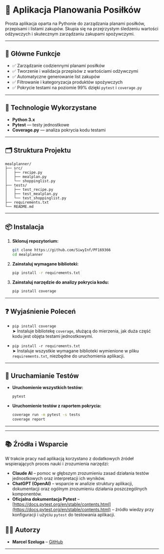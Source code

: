 
# 🥗 Aplikacja Planowania Posiłków

Prosta aplikacja oparta na Pythonie do zarządzania planami posiłków, przepisami i listami zakupów. Skupia się na przejrzystym śledzeniu wartości odżywczych i skutecznym zarządzaniu zakupami spożywczymi.

---

## 🚀 Główne Funkcje

- ✅ Zarządzanie codziennymi planami posiłków  
- ✅ Tworzenie i walidacja przepisów z wartościami odżywczymi  
- ✅ Automatyczne generowanie list zakupów  
- ✅ Filtrowanie i kategoryzacja produktów spożywczych  
- ✅ Pokrycie testami na poziomie 99% dzięki `pytest` i `coverage.py`

---

## 🧪 Technologie Wykorzystane

- **Python 3.x**  
- **Pytest** — testy jednostkowe  
- **Coverage.py** — analiza pokrycia kodu testami

---

## 🗂️ Struktura Projektu

```
mealplanner/
├── src/
│   ├── recipe.py
│   ├── mealplan.py
│   └── shoppinglist.py
├── tests/
│   ├── test_recipe.py
│   ├── test_mealplan.py
│   └── test_shoppinglist.py
├── requirements.txt
└── README.md
```

---

## 📦 Instalacja

1. **Sklonuj repozytorium:**
   ```bash
   git clone https://github.com/SiwyInf/PF169366
   cd mealplanner
   ```

2. **Zainstaluj wymagane biblioteki:**
   ```bash
   pip install -r requirements.txt
   ```

3. **Zainstaluj narzędzie do analizy pokrycia kodu:**
   ```bash
   pip install coverage
   ```

---

## ❓ Wyjaśnienie Poleceń

- `pip install coverage`  
  ➤ Instaluje bibliotekę `coverage`, służącą do mierzenia, jak duża część kodu jest objęta testami jednostkowymi.

- `pip install -r requirements.txt`  
  ➤ Instaluje wszystkie wymagane biblioteki wymienione w pliku `requirements.txt`, niezbędne do uruchomienia aplikacji.

---

## 🧪 Uruchamianie Testów

- **Uruchomienie wszystkich testów:**
  ```bash
  pytest
  ```

- **Uruchomienie testów z raportem pokrycia:**
  ```bash
  coverage run -m pytest -s tests
  coverage report
  ```

---

---

## 📚 Źródła i Wsparcie

W trakcie pracy nad aplikacją korzystano z dodatkowych źródeł wspierających proces nauki i zrozumienia narzędzi:

- **Claude AI** – pomoc w głębszym zrozumieniu zasad działania testów jednostkowych oraz interpretacji ich wyników.
- **ChatGPT (OpenAI)** – wsparcie w analizie struktury aplikacji, dokumentacji oraz ogólnym zrozumieniu działania poszczególnych komponentów.
- **Oficjalna dokumentacja Pytest** – [https://docs.pytest.org/en/stable/contents.html](https://docs.pytest.org/en/stable/contents.html) – źródło wiedzy przy konfiguracji i użyciu `pytest` do testowania aplikacji.


## 👨‍💻 Autorzy

- **Marcel Szeluga** – [GitHub](https://github.com/SiwyInf)

---

